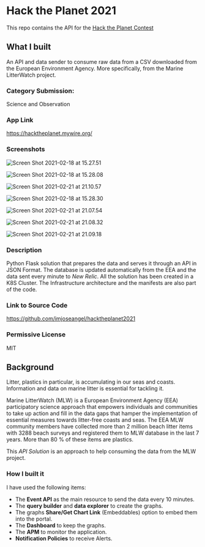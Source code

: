 # Hack the Planet 2021

This repo contains the API for the [Hack the Planet Contest](https://dev.to/devteam/announcing-the-new-relic-hack-the-planet-contest-on-dev-5d)

## What I built

An API and data sender to consume raw data from a CSV downloaded from the European Environment Agency. More specifically, from the Marine LitterWatch project.

### Category Submission: 

Science and Observation

### App Link

https://hacktheplanet.mywire.org/

### Screenshots

![Screen Shot 2021-02-18 at 15.27.51](https://www.therelicans.com/remoteimages/uploads/articles/dcv9km7tr6f8ya44btbi.png)

![Screen Shot 2021-02-18 at 15.28.08](https://www.therelicans.com/remoteimages/uploads/articles/csf9tkzfzcs6dpohfz6t.png)

![Screen Shot 2021-02-21 at 21.10.57](https://www.therelicans.com/remoteimages/uploads/articles/18v5sb4s4k8fia6plr4o.png) 

![Screen Shot 2021-02-18 at 15.28.30](https://www.therelicans.com/remoteimages/uploads/articles/sazxwhz8n5mgmbywdgon.png)

![Screen Shot 2021-02-21 at 21.07.54](https://www.therelicans.com/remoteimages/uploads/articles/w0s9pzdmza8j4xc79nct.png)

![Screen Shot 2021-02-21 at 21.08.32](https://www.therelicans.com/remoteimages/uploads/articles/bqstxrcdyozqnmsful0o.png)

![Screen Shot 2021-02-21 at 21.09.18](https://www.therelicans.com/remoteimages/uploads/articles/ssrnfa92jcrfrqajmnk0.png)

### Description

Python Flask solution that prepares the data and serves it through an API in JSON Format. The database is updated automatically from the EEA and the data sent every minute to *New Relic*. All the solution has been created in a K8S Cluster. The Infrastructure architecture and the manifests are also part of the code.

### Link to Source Code

https://github.com/imjoseangel/hacktheplanet2021

### Permissive License

MIT

## Background

Litter, plastics in particular, is accumulating in our seas and coasts. Information and data on marine litter is essential for tackling it.

Marine LitterWatch (MLW) is a European Environment Agency (EEA) participatory science approach that empowers individuals and communities to take up action and fill in the data gaps that hamper the implementation of essential measures towards litter-free coasts and seas. The EEA MLW community members have collected more than 2 million beach litter items with 3288 beach surveys and registered them to MLW database in the last 7 years. More than 80 % of these items are plastics.

This *API Solution* is an approach to help consuming the data from the MLW project.

### How I built it
 
I have used the following items:

* The **Event API** as the main resource to send the data every 10 minutes.
* The **query builder** and **data explorer** to create the graphs.
* The graphs **Share/Get Chart Link** (Embeddables) option to embed them into the portal.
* The **Dashboard** to keep the graphs.
* The **APM** to monitor the application.
* **Notification Policies** to receive Alerts.
